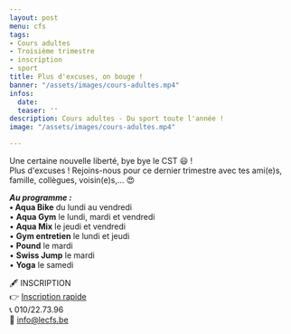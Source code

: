 ```yaml
---
layout: post
menu: cfs
tags:
- Cours adultes
- Troisième trimestre
- inscription
- sport
title: Plus d'excuses, on bouge !
banner: "/assets/images/cours-adultes.mp4"
infos:
  date: 
  teaser: ''
description: Cours adultes - Du sport toute l'année !
image: "/assets/images/cours-adultes.mp4"

---
```

Une certaine nouvelle liberté, bye bye le CST 😃 !  
Plus d'excuses ! Rejoins-nous pour ce dernier trimestre avec tes ami(e)s, famille, collègues, voisin(e)s,... 😍

**_Au programme :_  
• Aqua Bike** du lundi au vendredi  
• **Aqua Gym** le lundi, mardi et vendredi  
• **Aqua Mix** le jeudi et vendredi  
• **Gym entretien** le lundi et jeudi  
• **Pound** le mardi  
• **Swiss Jump** le mardi  
• **Yoga** le samedi

🖋 INSCRIPTION  
👉 [Inscription rapide]()  
📞 010/22.73.96  
📧 info@lecfs.be